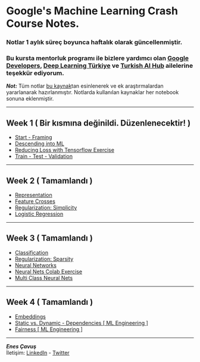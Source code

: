 # **Google's Machine Learning Crash Course Notes.**

### Notlar 1 aylık süreç boyunca haftalık olarak güncellenmiştir. 

### Bu kursta mentorluk programı ile bizlere yardımcı olan [Google Developers](https://twitter.com/googledevs), [Deep Learning Türkiye](https://twitter.com/deeplearningtr?ref_src=twsrc%5Egoogle%7Ctwcamp%5Eserp%7Ctwgr%5Eauthor) ve [Turkish AI Hub](https://twitter.com/TurkishAIHub) ailelerine teşekkür ediyorum. 



**_Not:_** Tüm notlar [bu kaynak](https://developers.google.com/machine-learning/crash-course/ml-intro)tan esinlenerek ve ek araştırmalardan yararlanarak hazırlanmıştır. Notlarda kullanılan kaynaklar her notebook sonuna eklenmiştir.  

---


## Week 1 ( Bir kısmına değinildi. Düzenlenecektir! )

- [Start - Framing](Week1/Framing.ipynb)
- [Descending into ML](Week1/DescendingIntoML.ipynb)
- [Reducing Loss with Tensorflow Exercise](Week1/RedLossAndTF.ipynb)
- [Train - Test - Validation](Week1/TrainTestValidation.ipynb)


---


## Week 2 ( Tamamlandı )

- [Representation](Week2/Representation.ipynb)
- [Feature Crosses](Week2/FeatureCrosses.ipynb)
- [Regularization: Simplicity](Week2/Regularization.ipynb)
- [Logistic Regression](Week2/LogisticRegression.ipynb)


---


## Week 3 ( Tamamlandı )

- [Classification](Week3/Classification.ipynb)
- [Regularization: Sparsity ](Week3/L1_regularization.ipynb)
- [Neural Networks](Week3/Neuralnetworks.ipynb)
- [Neural Nets Colab Exercise](Week3/NeuralNetsColab.ipynb)
- [Multi Class Neural Nets](Week3/MultiClassNets.ipynb)


---


## Week 4 ( Tamamlandı )

- [Embeddings](Week4/Embeddings.ipynb)
- [Static vs. Dynamic - Dependencies [ ML Engineering ]](Week4/StaticDynamicVeDataDep.ipynb)
- [Fairness [ ML Engineering ]](Week4/Fairness.ipynb)


---


**_Enes Çavuş_**  
İletişim: [LinkedIn](https://www.linkedin.com/in/enes-%C3%A7avu%C5%9F-057376175) - [Twitter](https://twitter.com/enscvs7)
